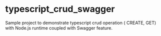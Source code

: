 # typescript_crud_swagger
Sample project to demonstrate typescript crud operation ( CREATE, GET) with Node.js runtime coupled with Swagger feature.
